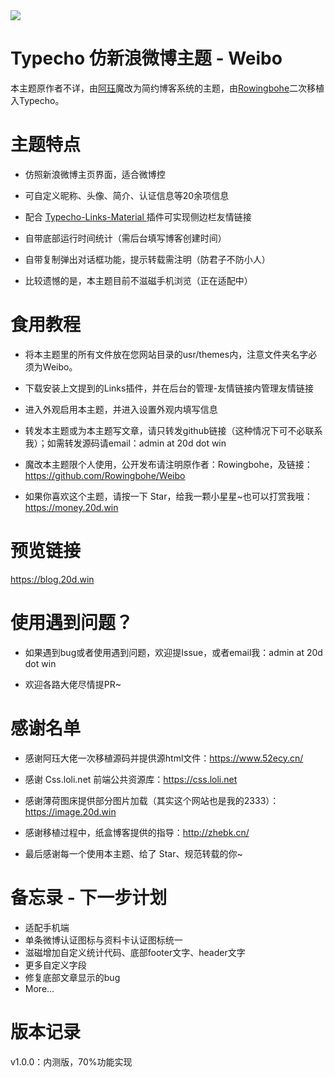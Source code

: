 <img src="https://raw.githubusercontent.com/Rowingbohe/Weibo/master/screenshot.png">

# Typecho 仿新浪微博主题 - Weibo

本主题原作者不详，由<a href="https://www.52ecy.cn">阿珏</a>魔改为简约博客系统的主题，由<a href="https://blog.20d.win">Rowingbohe</a>二次移植入Typecho。

# 主题特点
 - 仿照新浪微博主页界面，适合微博控

 - 可自定义昵称、头像、简介、认证信息等20余项信息

 - 配合 <a href="https://github.com/idawnlight/typecho-links-material">Typecho-Links-Material </a>插件可实现侧边栏友情链接

 - 自带底部运行时间统计（需后台填写博客创建时间）

 - 自带复制弹出对话框功能，提示转载需注明（防君子不防小人）

 - 比较遗憾的是，本主题目前不滋磁手机浏览（正在适配中）

# 食用教程
 - 将本主题里的所有文件放在您网站目录的usr/themes内，注意文件夹名字必须为Weibo。

 - 下载安装上文提到的Links插件，并在后台的管理-友情链接内管理友情链接

 - 进入外观启用本主题，并进入设置外观内填写信息

 - 转发本主题或为本主题写文章，请只转发github链接（这种情况下可不必联系我）；如需转发源码请email：admin at 20d dot win

 - 魔改本主题限个人使用，公开发布请注明原作者：Rowingbohe，及链接：https://github.com/Rowingbohe/Weibo

 - 如果你喜欢这个主题，请按一下 Star，给我一颗小星星~也可以打赏我哦：https://money.20d.win

# 预览链接
https://blog.20d.win 

# 使用遇到问题？
 - 如果遇到bug或者使用遇到问题，欢迎提Issue，或者email我：admin at 20d dot win

 - 欢迎各路大佬尽情提PR~

# 感谢名单
 - 感谢阿珏大佬一次移植源码并提供源html文件：https://www.52ecy.cn/

 - 感谢 Css.loli.net 前端公共资源库：https://css.loli.net

 - 感谢薄荷图床提供部分图片加载（其实这个网站也是我的2333）：https://image.20d.win

 - 感谢移植过程中，纸盒博客提供的指导：http://zhebk.cn/

 - 最后感谢每一个使用本主题、给了 Star、规范转载的你~

# 备忘录 - 下一步计划
 - 适配手机端
 - 单条微博认证图标与资料卡认证图标统一
 - 滋磁增加自定义统计代码、底部footer文字、header文字
 - 更多自定义字段
 - 修复底部文章显示的bug
 - More...

# 版本记录
v1.0.0：内测版，70%功能实现